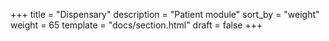 +++
title = "Dispensary"
description = "Patient module"
sort_by = "weight"
weight = 65
template = "docs/section.html"
draft = false
+++
